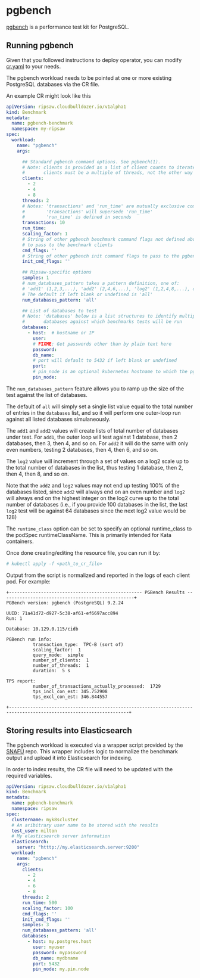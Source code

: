 # pgbench

[pgbench](https://www.postgresql.org/docs/10/pgbench.html) is a performance test kit for PostgreSQL.

## Running pgbench

Given that you followed instructions to deploy operator,
you can modify [cr.yaml](../resources/crds/ripsaw_v1alpha1_pgbench_cr.yaml) to your needs.

The pgbench workload needs to be pointed at one or more existing PostgreSQL databases via the CR file.

An example CR might look like this

```yaml
apiVersion: ripsaw.cloudbulldozer.io/v1alpha1
kind: Benchmark
metadata:
  name: pgbench-benchmark
  namespace: my-ripsaw
spec:
  workload:
    name: "pgbench"
    args:

      ## Standard pgbench command options. See pgbench(1).
      # Note: clients is provided as a list of client counts to iterate through in multiple tests.
      #       clients must be a multiple of threads, not the other way around.
      clients:
        - 2
        - 4
        - 8
      threads: 2
      # Notes: 'transactions' and 'run_time' are mutually exclusive command flags
      #        'transactions' will supersede 'run_time'
      #        'run_time' is defined in seconds
      transactions: 10
      run_time:
      scaling_factor: 1
      # String of other pgbench benchmark command flags not defined above
      # to pass to the benchmark clients
      cmd_flags: ''
      # String of other pgbench init command flags to pass to the pgbench clients
      init_cmd_flags: ''

      ## Ripsaw-specific options
      samples: 1
      # num_databases_pattern takes a pattern definition, one of:
      # 'add1' (1,2,3,...), 'add2' (2,4,6,...), 'log2' (1,2,4,8,...), or 'all'
      # The default if left blank or undefined is 'all'
      num_databases_pattern: 'all'

      ## List of databases to test
      # Note: 'databases' below is a list structures to identify multiple
      #       databases against which benchmarks tests will be run
      databases:
        - host:  # hostname or IP
          user:
          # FIXME: Get passwords other than by plain text here
          password:
          db_name:
          # port will default to 5432 if left blank or undefined
          port:  
          # pin_node is an optional kubernetes hostname to which the pgbench pod will be pinned
          pin_node:
```

The `num_databases_pattern` feature allows you to ramp up the size of the test against the list of databases.

The default of `all` will simply set a single list value equal to the total number of entries in the `databases` list, and so it will perform one outer-loop run against all listed databases simulaneously.

The `add1` and `add2` values will create lists of total number of databases under test. For `add1`, the outer loop will test against 1 database, then 2 databases, then 3, then 4, and so on. For `add2` it will do the same with only even numbers, testing 2 databases, then 4, then 6, and so on.

The `log2` value will increment through a set of values on a log2 scale up to the total number of databases in the list, thus testing 1 database, then 2, then 4, then 8, and so on.

Note that the `add2` and `log2` values may not end up testing 100% of the databases listed, since `add2` will always end on an even number and `log2` will always end on the highest integer on the log2 curve up to the total number of databases (i.e., if you provide 100 databases in the list, the last `log2` test will be against 64 databases since the next log2 value would be 128)

The `runtime_class` option can be set to specify an optional
runtime_class to the podSpec runtimeClassName.  This is primarily
intended for Kata containers.

Once done creating/editing the resource file, you can run it by:

```bash
# kubectl apply -f <path_to_cr_file>
```

Output from the script is normalized and reported in the logs of each client pod. For example:

```
+-------------------------------------------------- PGBench Results --------------------------------------------------+
PGBench version: pgbench (PostgreSQL) 9.2.24

UUID: 71a41d72-d927-5c38-af61-ef6697acc894
Run: 1

Database: 10.129.0.115/cidb

PGBench run info:
          transaction_type:  TPC-B (sort of)
          scaling_factor:  1
          query_mode:  simple
          number_of_clients:  1
          number_of_threads:  1
          duration:  5 s

TPS report:
          number_of_transactions_actually_processed:  1729
          tps_incl_con_est: 345.752908
          tps_excl_con_est: 346.844557

+-------------------------------------------------------------------------------------------------------------------+
```

## Storing results into Elasticsearch

The pgbench workload is executed via a wrapper script provided by the [SNAFU](https://github.com/cloud-bulldozer/snafu) repo. This wrapper includes logic to normalize the benchmark output and upload it into Elasticsearch for indexing.

In order to index results, the CR file will need to be updated with the required variables.

```yaml
apiVersion: ripsaw.cloudbulldozer.io/v1alpha1
kind: Benchmark
metadata:
  name: pgbench-benchmark
  namespace: ripsaw
spec:
  clustername: myk8scluster
  # An aribitrary user name to be stored with the results
  test_user: milton
  # My elasticsearch server information
  elasticsearch:
    server: "htttp://my.elasticsearch.server:9200"
  workload:
    name: "pgbench"
    args:
      clients:
        - 2
        - 4
        - 6
        - 8
      threads: 2
      run_time: 500
      scaling_factor: 100
      cmd_flags: ''
      init_cmd_flags: ''
      samples: 3
      num_databases_pattern: 'all'
      databases:
        - host: my.postgres.host
          user: myuser
          password: mypassword
          db_name: mydbname
          port: 5432
          pin_node: my.pin.node
```
